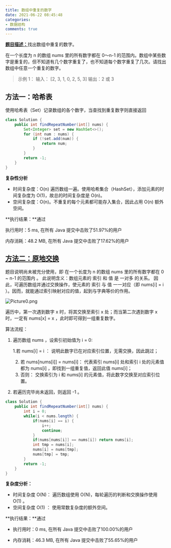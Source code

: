 ```yaml
---
title: 数组中重复的数字
date: 2021-06-22 08:45:48
categories:
- 数据结构
comments: true
---
```


[**题目描述：**](https://leetcode-cn.com/problems/shu-zu-zhong-zhong-fu-de-shu-zi-lcof/)找出数组中重复的数字。

在一个长度为 n 的数组 nums 里的所有数字都在 0～n-1 的范围内。数组中某些数字是重复的，但不知道有几个数字重复了，也不知道每个数字重复了几次。请找出数组中任意一个重复的数字。

<!-- more -->

> 示例 1：
> 输入：
> [2, 3, 1, 0, 2, 5, 3]
> 输出：2 或 3 



## 方法一：哈希表

使用哈希表（Set）记录数组的各个数字，当查找到重复数字则直接返回

```java
class Solution {
    public int findRepeatNumber(int[] nums) {
        Set<Integer> set = new HashSet<>();
        for (int num : nums) {
            if (!set.add(num)) {
                return num;
            }
        }
        return -1;
    }
}
```

**复杂性分析**

- 时间复杂度：O(n)
  遍历数组一遍。使用哈希集合（HashSet），添加元素的时间复杂度为 O(1)，故总的时间复杂度是 O(n)。
- 空间复杂度：O(n)。不重复的每个元素都可能存入集合，因此占用 O(n) 额外空间。

**执行结果：**通过

执行用时：5 ms, 在所有 Java 提交中击败了51.97%的用户

内存消耗：48.2 MB, 在所有 Java 提交中击败了17.62%的用户



## [方法二：原地交换](https://leetcode-cn.com/problems/shu-zu-zhong-zhong-fu-de-shu-zi-lcof/solution/mian-shi-ti-03-shu-zu-zhong-zhong-fu-de-shu-zi-yua/)

题目说明尚未被充分使用，即 在一个长度为 n 的数组 nums 里的所有数字都在 0 ~ n-1 的范围内 。 此说明含义：数组元素的 索引 和 值 是 一对多 的关系。
因此，可遍历数组并通过交换操作，使元素的 索引 与 值 一一对应（即 nums[i] = i ）。因而，就能通过索引映射对应的值，起到与字典等价的作用。

![Picture0.png](https://pic.leetcode-cn.com/1618146573-bOieFQ-Picture0.png)

遍历中，第一次遇到数字 x 时，将其交换至索引 x 处；而当第二次遇到数字 x 时，一定有 nums[x] = x ，此时即可得到一组重复数字。

算法流程：

1. 遍历数组 nums ，设索引初始值为 i = 0:

   1.若 nums[i] = i ： 说明此数字已在对应索引位置，无需交换，因此跳过；

   2. 若 nums[nums[i]] = nums[i]： 代表索引 nums[i] 处和索引 i 处的元素值都为 nums[i] ，即找到一组重复值，返回此值 nums[i]；
   3. 否则： 交换索引为 i 和 nums[i] 的元素值，将此数字交换至对应索引位置。
   
2. 若遍历完毕尚未返回，则返回 -1 。

```java
class Solution {
    public int findRepeatNumber(int[] nums) {
        int i = 0;
        while(i < nums.length) {
            if(nums[i] == i) {
                i++;
                continue;
            }
            if(nums[nums[i]] == nums[i]) return nums[i];
            int tmp = nums[i];
            nums[i] = nums[tmp];
            nums[tmp] = tmp;
        }
        return -1;
    }
}
```

**复杂度分析：**

- 时间复杂度 O(N)： 遍历数组使用 O(N)，每轮遍历的判断和交换操作使用 O(1) 。
- 空间复杂度 O(1) ： 使用常数复杂度的额外空间。

**执行结果：**通过

- 执行用时：0 ms, 在所有 Java 提交中击败了100.00%的用户

- 内存消耗：46.3 MB, 在所有 Java 提交中击败了55.65%的用户
